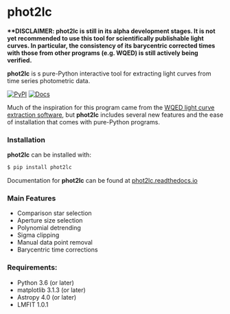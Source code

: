 # phot2lc

**\*\*DISCLAIMER: phot2lc is still in its alpha development stages. It is not yet recommended to use this tool for scientifically publishable light curves. In particular, the consistency of its barycentric corrected times with those from other programs (e.g. WQED) is still actively being verified.**

**phot2lc** is s pure-Python interactive tool for extracting light curves from time series photometric data.

[![PyPI](https://img.shields.io/pypi/v/phot2lc.svg)](https://pypi.org/project/phot2lc/)
[![Docs](https://readthedocs.org/projects/phot2lc/badge/?version=latest)](https://phot2lc.readthedocs.io/en/latest/?badge=latest)

Much of the inspiration for this program came from the [WQED light curve extraction software](https://ui.adsabs.harvard.edu/abs/2013ascl.soft04004T/abstract), but **phot2lc** includes several new features and the ease of installation that comes with pure-Python programs.

### Installation

**phot2lc** can be installed with:

```bash
$ pip install phot2lc
```
Documentation for **phot2lc** can be found at [phot2lc.readthedocs.io](https://phot2lc.readthedocs.io/en/latest/)

### Main Features
* Comparison star selection
* Aperture size selection
* Polynomial detrending
* Sigma clipping
* Manual data point removal
* Barycentric time corrections

### Requirements:
* Python 3.6 (or later)
* matplotlib 3.1.3 (or later)
* Astropy 4.0 (or later)
* LMFIT 1.0.1
